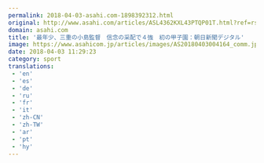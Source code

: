 ```yaml
---
permalink: 2018-04-03-asahi.com-1898392312.html
original: http://www.asahi.com/articles/ASL4362KXL43PTQP01T.html?ref=rss
domain: asahi.com
title: '最年少、三重の小島監督　信念の采配で４強　初の甲子園：朝日新聞デジタル'
image: https://www.asahicom.jp/articles/images/AS20180403004164_comm.jpg
date: 2018-04-03 11:29:23
category: sport
translations: 
 - 'en'
 - 'es'
 - 'de'
 - 'ru'
 - 'fr'
 - 'it'
 - 'zh-CN'
 - 'zh-TW'
 - 'ar'
 - 'pt'
 - 'hy'
---
```


